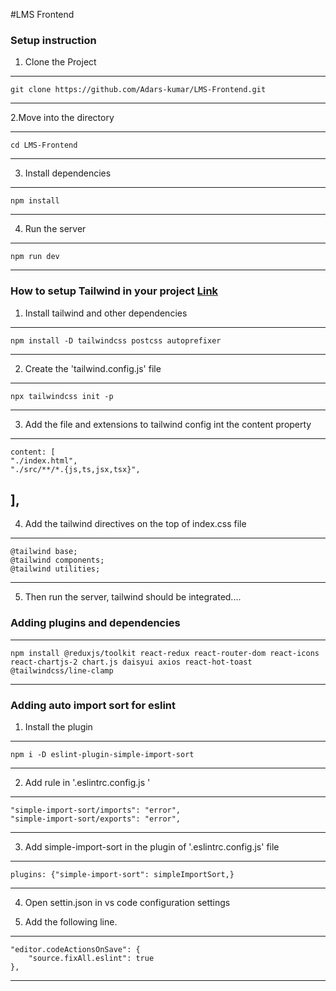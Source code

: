 #LMS Frontend

### Setup instruction

1. Clone the Project

-----
    git clone https://github.com/Adars-kumar/LMS-Frontend.git
-----

2.Move into the directory

-----
    cd LMS-Frontend
-----

3. Install dependencies

-----
    npm install
-----

4. Run the server

-----
    npm run dev
-----


### How to setup Tailwind in your project [Link](https://tailwindcss.com/docs/guides/vite)

1. Install tailwind and other dependencies
-----
    npm install -D tailwindcss postcss autoprefixer
-----

2. Create the 'tailwind.config.js' file
-----
    npx tailwindcss init -p
-----

3. Add the file and extensions to tailwind config int the content property
-----
    content: [
    "./index.html",
    "./src/**/*.{js,ts,jsx,tsx}",
  ],
-----

4. Add the tailwind directives on the top of index.css file
-----
    @tailwind base;
    @tailwind components;
    @tailwind utilities;
-----

5. Then run the server, tailwind should be integrated....


### Adding plugins and dependencies

-----
    npm install @reduxjs/toolkit react-redux react-router-dom react-icons react-chartjs-2 chart.js daisyui axios react-hot-toast @tailwindcss/line-clamp
-----

### Adding auto import sort for eslint

1. Install the plugin
-----
    npm i -D eslint-plugin-simple-import-sort   
-----

2. Add rule in '.eslintrc.config.js '
-----
    "simple-import-sort/imports": "error",
    "simple-import-sort/exports": "error",
-----

3. Add simple-import-sort in the plugin of '.eslintrc.config.js' file
-----
    plugins: {"simple-import-sort": simpleImportSort,}
-----

4. Open settin.json in vs code configuration settings

5. Add the following line.
-----
    "editor.codeActionsOnSave": {
        "source.fixAll.eslint": true
    },
-----
